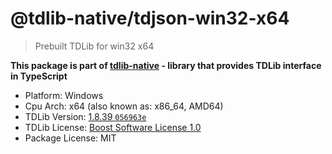 # @tdlib-native/tdjson-win32-x64

> Prebuilt TDLib for win32 x64

**This package is part of [tdlib-native](https://github.com/AlexXanderGrib/node-tdlib) - library that provides TDLib interface in TypeScript**

- Platform: Windows
- Cpu Arch: x64 (also known as: x86_64, AMD64)
- TDLib Version: [1.8.39 `056963e`](https://github.com/tdlib/td/tree/056963e48fa8d3f89556239c22d6ac843d3c8a5b)
- TDLib License: [Boost Software License 1.0](https://github.com/tdlib/td/blob/master/LICENSE_1_0.txt)
- Package License: MIT

